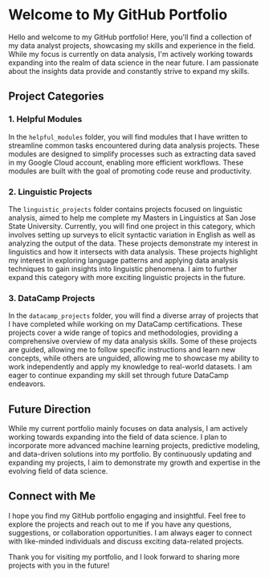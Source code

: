 # Welcome to My GitHub Portfolio

Hello and welcome to my GitHub portfolio! Here, you'll find a collection of my data analyst projects, showcasing my skills and experience in the field. While my focus is currently on data analysis, I'm actively working towards expanding into the realm of data science in the near future. I am passionate about the insights data provide and constantly strive to expand my skills.

## Project Categories

### 1. Helpful Modules

In the `helpful_modules` folder, you will find modules that I have written to streamline common tasks encountered during data analysis projects. These modules are designed to simplify processes such as extracting data saved in my Google Cloud account, enabling more efficient workflows. These modules are built with the goal of promoting code reuse and productivity.

### 2. Linguistic Projects

The `linguistic_projects` folder contains projects focused on linguistic analysis, aimed to help me complete my Masters in Linguistics at San Jose State University. Currently, you will find one project in this category, which involves setting up surveys to elicit syntactic variation in English as well as analyzing the output of the data. These projects demonstrate my interest in linguistics and how it intersects with data analysis. These projects highlight my interest in exploring language patterns and applying data analysis techniques to gain insights into linguistic phenomena. I aim to further expand this category with more exciting linguistic projects in the future.

### 3. DataCamp Projects

In the `datacamp_projects` folder, you will find a diverse array of projects that I have completed while working on my DataCamp certifications. These projects cover a wide range of topics and methodologies, providing a comprehensive overview of my data analysis skills. Some of these projects are guided, allowing me to follow specific instructions and learn new concepts, while others are unguided, allowing me to showcase my ability to work independently and apply my knowledge to real-world datasets. I am eager to continue expanding my skill set through future DataCamp endeavors.

## Future Direction

While my current portfolio mainly focuses on data analysis, I am actively working towards expanding into the field of data science. I plan to incorporate more advanced machine learning projects, predictive modeling, and data-driven solutions into my portfolio. By continuously updating and expanding my projects, I aim to demonstrate my growth and expertise in the evolving field of data science.

## Connect with Me

I hope you find my GitHub portfolio engaging and insightful. Feel free to explore the projects and reach out to me if you have any questions, suggestions, or collaboration opportunities. I am always eager to connect with like-minded individuals and discuss exciting data-related projects.

Thank you for visiting my portfolio, and I look forward to sharing more projects with you in the future!